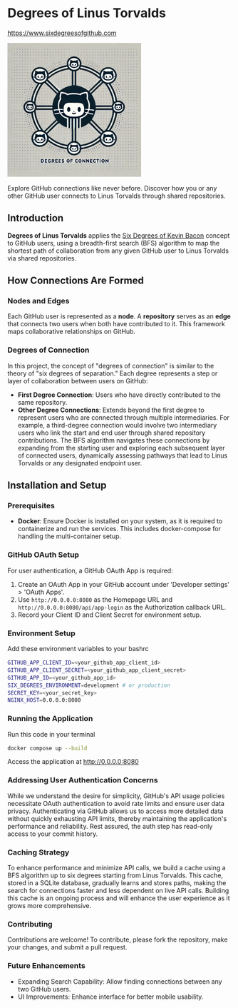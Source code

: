 # Degrees of Linus Torvalds
https://www.sixdegreesofgithub.com

<img src="./assets/degrees_of_connection.png"  width="300" height="300">

Explore GitHub connections like never before. Discover how you or any other GitHub user connects to Linus Torvalds through shared repositories.

## Introduction

**Degrees of Linus Torvalds** applies the [Six Degrees of Kevin Bacon](https://oracleofbacon.org/) concept to GitHub users, using a breadth-first search (BFS) algorithm to map the shortest path of collaboration from any given GitHub user to Linus Torvalds via shared repositories.

## How Connections Are Formed

### Nodes and Edges

Each GitHub user is represented as a **node**. A **repository** serves as an **edge** that connects two users when both have contributed to it. This framework maps collaborative relationships on GitHub.

### Degrees of Connection

In this project, the concept of "degrees of connection" is similar to the theory of "six degrees of separation." Each degree represents a step or layer of collaboration between users on GitHub:

- **First Degree Connection**: Users who have directly contributed to the same repository.
- **Other Degree Connections**: Extends beyond the first degree to represent users who are connected through multiple intermediaries. For example, a third-degree connection would involve two intermediary users who link the start and end user through shared repository contributions.
The BFS algorithm navigates these connections by expanding from the starting user and exploring each subsequent layer of connected users, dynamically assessing pathways that lead to Linus Torvalds or any designated endpoint user.

## Installation and Setup

### Prerequisites

- **Docker**: Ensure Docker is installed on your system, as it is required to containerize and run the services. This includes docker-compose for handling the multi-container setup.

### GitHub OAuth Setup

For user authentication, a GitHub OAuth App is required:
1. Create an OAuth App in your GitHub account under 'Developer settings' > 'OAuth Apps'.
2. Use `http://0.0.0.0:8080` as the Homepage URL and `http://0.0.0.0:8080/api/app-login` as the Authorization callback URL.
3. Record your Client ID and Client Secret for environment setup.

### Environment Setup

Add these environment variables to your bashrc

```bash
GITHUB_APP_CLIENT_ID=<your_github_app_client_id>
GITHUB_APP_CLIENT_SECRET=<your_github_app_client_secret>
GITHUB_APP_ID=<your_github_app_id>
SIX_DEGREES_ENVIRONMENT=development # or production
SECRET_KEY=<your_secret_key>
NGINX_HOST=0.0.0.0:8080
```

### Running the Application

Run this code in your terminal

```bash
docker compose up --build
```
Access the application at http://0.0.0.0:8080


### Addressing User Authentication Concerns

While we understand the desire for simplicity, GitHub's API usage policies necessitate OAuth authentication to avoid rate limits and ensure user data privacy. Authenticating via GitHub allows us to access more detailed data without quickly exhausting API limits, thereby maintaining the application's performance and reliability. Rest assured, the auth step has read-only access to your commit history.

### Caching Strategy

To enhance performance and minimize API calls, we build a cache using a BFS algorithm up to six degrees starting from Linus Torvalds. This cache, stored in a SQLite database, gradually learns and stores paths, making the search for connections faster and less dependent on live API calls. Building this cache is an ongoing process and will enhance the user experience as it grows more comprehensive.

### Contributing
Contributions are welcome! To contribute, please fork the repository, make your changes, and submit a pull request.

### Future Enhancements

- Expanding Search Capability: Allow finding connections between any two GitHub users.
- UI Improvements: Enhance interface for better mobile usability.

